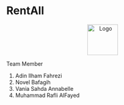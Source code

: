 # RentAll

<div align="center">
  <img src="https://drive.google.com/uc?id=1AFVs6tqZgda7gBnGD887iBjVUoR4cS5_" alt="Logo" width="80" height="80">
</div>

Team Member
1. Adin Ilham Fahrezi
2. Novel Bafagih
3. Vania Sahda Annabelle
4. Muhammad Rafli AlFayed 
